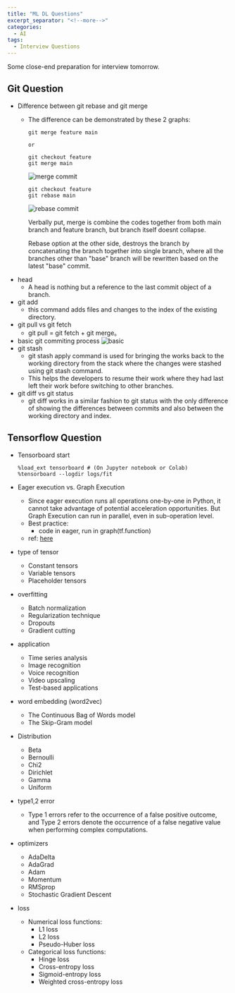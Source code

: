 ```yaml
---
title: "ML DL Questions"
excerpt_separator: "<!--more-->"
categories:
  - AI
tags:
  - Interview Questions
---
```


Some close-end preparation for interview tomorrow.

## Git Question

- Difference between git rebase and git merge
  - The difference can be demonstrated by these 2 graphs:
    ```
    git merge feature main

    or 

    git checkout feature
    git merge main
    ```
    ![merge commit](https://wac-cdn.atlassian.com/dam/jcr:4639eeb8-e417-434a-a3f8-a972277fc66a/02%20Merging%20main%20into%20the%20feature%20branh.svg?cdnVersion=303)
    ```
    git checkout feature
    git rebase main
    ```
    ![rebase commit](https://wac-cdn.atlassian.com/dam/jcr:3bafddf5-fd55-4320-9310-3d28f4fca3af/03%20Rebasing%20the%20feature%20branch%20into%20main.svg?cdnVersion=303)

    Verbally put, merge is combine the codes together from both main branch and feature branch, but branch itself doesnt collapse.

    Rebase option at the other side, destroys the branch by concatenating the branch together into single branch, where all the branches other than "base" branch will be rewritten based on the latest "base" commit. 
- head
  - A head is nothing but a reference to the last commit object of a branch.
- git add
  - this command adds files and changes to the index of the existing directory.
- git pull vs git fetch
  - git pull = git fetch + git merge。
- basic git commiting process
  ![basic](https://segmentfault.com/img/bVbtc0c?w=655&h=645)
- git stash
  - git stash apply command is used for bringing the works back to the working directory from the stack where the changes were stashed using git stash command.
  - This helps the developers to resume their work where they had last left their work before switching to other branches.
- git diff vs git status
  - git diff works in a similar fashion to git status with the only difference of showing the differences between commits and also between the working directory and index.


## Tensorflow Question
- Tensorboard start
  ```
  %load_ext tensorboard # (On Jupyter notebook or Colab)
  %tensorboard --logdir logs/fit
  ```
- Eager execution vs. Graph Execution
  - Since eager execution runs all operations one-by-one in Python, it cannot take advantage of potential acceleration opportunities. But Graph Execution can run in parallel, even in sub-operation level.
  - Best practice:
    - code in eager, run in graph(tf.function)
  - ref: [here](https://towardsdatascience.com/eager-execution-vs-graph-execution-which-is-better-38162ea4dbf6)


- type of tensor
  - Constant tensors
  - Variable tensors
  - Placeholder tensors

- overfitting
  - Batch normalization
  - Regularization technique
  - Dropouts
  - Gradient cutting

- application
  - Time series analysis
  - Image recognition
  - Voice recognition
  - Video upscaling
  - Test-based applications

- word embedding (word2vec)
  - The Continuous Bag of Words model
  - The Skip-Gram model

- Distribution 
  - Beta
  - Bernoulli
  - Chi2
  - Dirichlet
  - Gamma
  - Uniform
- type1,2 error
  -  Type 1 errors refer to the occurrence of a false positive outcome, and Type 2 errors denote the occurrence of a false negative value when performing complex computations.

- optimizers
  - AdaDelta
  - AdaGrad
  - Adam
  - Momentum
  - RMSprop
  - Stochastic Gradient Descent

- loss
  - Numerical loss functions:
    - L1 loss
    - L2 loss
    - Pseudo-Huber loss
  - Categorical loss functions:
    - Hinge loss
    - Cross-entropy loss
    - Sigmoid-entropy loss
    - Weighted cross-entropy loss